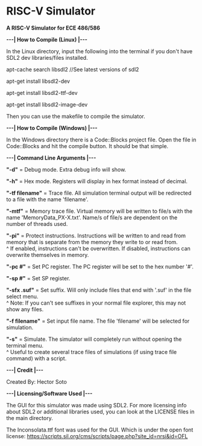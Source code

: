 # RISC-V Simulator
**A RISC-V Simulator for ECE 486/586**

**---| How to Compile (Linux) |---**

In the Linux directory, input the following into the terminal if you don't have SDL2 dev libraries/files installed.

apt-cache search libsdl2            //See latest versions of sdl2

apt-get install libsdl2-dev

apt-get install libsdl2-ttf-dev

apt-get install libsdl2-image-dev

Then you can use the makefile to compile the simulator.

**---| How to Compile (Windows) |---**

In the Windows directory there is a Code::Blocks project file.
Open the file in Code::Blocks and hit the compile button. It should be that simple.

**---| Command Line Arguments |---**

**"-d"** = Debug mode. Extra debug info will show.

**"-h"** = Hex mode. Registers will display in hex format instead of decimal.

**"-tf filename"** = Trace file. All simulation terminal output will be redirected to a file with the name 'filename'.

**"-mtf"** = Memory trace file. Virtual memory will be written to file/s with the name 'MemoryData_PX-X.txt'. Name/s of file/s are dependent on the number of threads used.

**"-pi"** = Protect instructions. Instructions will be written to and read from memory that is separate from the memory they write to or read from.  
^ If enabled, instructions can't be overwritten. If disabled, instructions can overwrite themselves in memory.

**"-pc #"** = Set PC register. The PC register will be set to the hex number '#'.

**"-sp #"** = Set SP register.

**"-sfx .suf"** = Set suffix. Will only include files that end with '.suf' in the file select menu.  
^ Note: If you can't see suffixes in your normal file explorer, this may not show any files.

**"-f filename"** = Set input file name. The file 'filename' will be selected for simulation.

**"-s"** = Simulate. The simulator will completely run without opening the terminal menu.  
^ Useful to create several trace files of simulations (if using trace file command) with a script.

**---| Credit |---**

Created By: Hector Soto

**---| Licensing/Software Used |---**

The GUI for this simulator was made using SDL2. For more licensing info about SDL2 or additional libraries used, you can look at the LICENSE files in the main directory.

The Inconsolata.ttf font was used for the GUI. Which is under the open font license: https://scripts.sil.org/cms/scripts/page.php?site_id=nrsi&id=OFL
